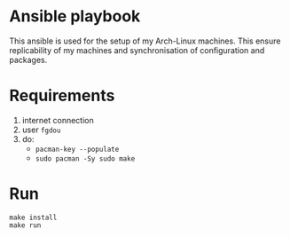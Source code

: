 # Ansible playbook

This ansible is used for the setup of my Arch-Linux machines. This ensure replicability of my machines and synchronisation of configuration and packages.

# Requirements
1. internet connection
2. user `fgdou`
3. do:
    - `pacman-key --populate`
    - `sudo pacman -Sy sudo make`

# Run
```shell
make install
make run
```